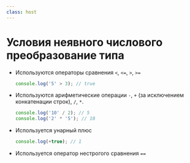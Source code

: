 ```yaml
---
class: host
---
```


# Условия неявного числового преобразование типа

<ul>

<li>

Используются операторы сравнения `<`, `<=`, `>`, `>=`

```js
console.log('5' > 3); // true
```
</li>

<li>

Используются арифметические операции `-`, `+` (за исключением конкатенации строк), `/`, `*`.

```js
console.log('10' / 2); // 5
console.log('2' * '5'); // 10
```
</li>

<li>

Используется унарный плюс

```js
console.log(+true); // 1
```
</li>

<li>

Используется оператор нестрогого сравнения `==`
</li>

</ul>


<style>
.host code {
    font-size: 1.5rem;
}
</style>
